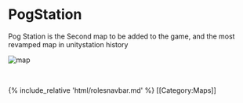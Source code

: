 # PogStation


Pog Station is the Second map to be added to the game, and the most revamped map in unitystation history 

![map](PogStation.png)

​                                                                                                                                                                                                                                        

  {% include_relative 'html/rolesnavbar.md' %}
[[Category:Maps]]